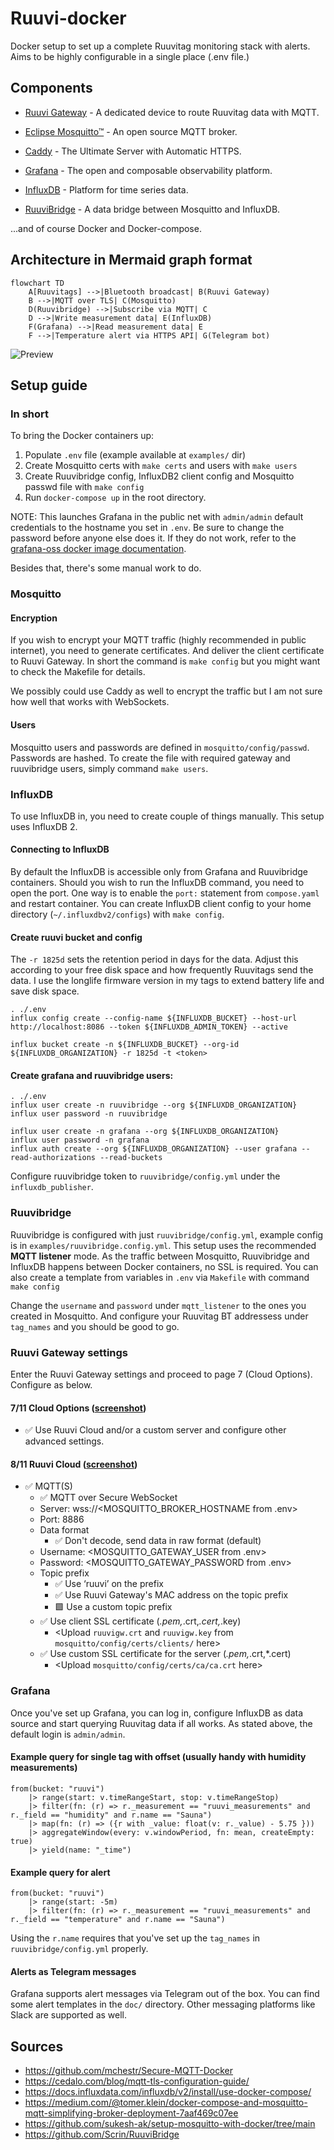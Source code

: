 # Ruuvi-docker
Docker setup to set up a complete Ruuvitag monitoring stack with alerts. Aims to be highly configurable in a single place (.env file.)

## Components

- [Ruuvi Gateway](https://ruuvi.com/gateway/) - A dedicated device to route Ruuvitag data with MQTT.

- [Eclipse Mosquitto™](https://mosquitto.org/) - An open source MQTT broker.

- [Caddy](https://caddyserver.com/) - The Ultimate Server with Automatic HTTPS.

- [Grafana](https://grafana.com/) - The open and composable observability platform.

- [InfluxDB](https://www.influxdata.com/) - Platform for time series data.

- [RuuviBridge](https://github.com/Scrin/RuuviBridge) - A data bridge between Mosquitto and InfluxDB.

...and of course Docker and Docker-compose.

## Architecture in Mermaid graph format

```
flowchart TD
    A[Ruuvitags] -->|Bluetooth broadcast| B(Ruuvi Gateway)
    B -->|MQTT over TLS| C(Mosquitto)
    D(Ruuvibridge) -->|Subscribe via MQTT| C
    D -->|Write measurement data| E(InfluxDB)
    F(Grafana) -->|Read measurement data| E
    F -->|Temperature alert via HTTPS API| G(Telegram bot)
```
![Preview](https://raw.githubusercontent.com/laiti/ruuvitag-grafana/main/doc/architecture.png)

## Setup guide

### In short
To bring the Docker containers up:
1) Populate `.env` file (example available at `examples/` dir)
2) Create Mosquitto certs with `make certs` and users with `make users`
3) Create Ruuvibridge config, InfluxDB2 client config and Mosquitto passwd file with `make config`
4) Run `docker-compose up` in the root directory.

NOTE: This launches Grafana in the public net with `admin/admin` default credentials to the hostname you set in `.env`. Be sure to change the password before anyone else does it. If they do not work, refer to the [grafana-oss docker image documentation](https://hub.docker.com/r/grafana/grafana-oss).

Besides that, there's some manual work to do.

### Mosquitto

#### Encryption
If you wish to encrypt your MQTT traffic (highly recommended in public internet), you need to generate certificates. And deliver the client certificate to Ruuvi Gateway. In short the command is `make config` but you might want to check the Makefile for details.

We possibly could use Caddy as well to encrypt the traffic but I am not sure how well that works with WebSockets.

#### Users
Mosquitto users and passwords are defined in `mosquitto/config/passwd`. Passwords are hashed. To create the file with required gateway and ruuvibridge users, simply command `make users`.

### InfluxDB
To use InfluxDB in, you need to create couple of things manually. This setup uses InfluxDB 2.

#### Connecting to InfluxDB

By default the InfluxDB is accessible only from Grafana and Ruuvibridge containers. Should you wish to run the InfluxDB command, you need to open the port. One way is to enable the `port:` statement from `compose.yaml` and restart container. You can create InfluxDB client config to your home directory (`~/.influxdbv2/configs`) with `make config`.

#### Create ruuvi bucket and config

The `-r 1825d` sets the retention period in days for the data. Adjust this according to your free disk space and how frequently Ruuvitags send the data. I use the longlife firmware version in my tags to extend battery life and save disk space.

```
. ./.env
influx config create --config-name ${INFLUXDB_BUCKET} --host-url http://localhost:8086 --token ${INFLUXDB_ADMIN_TOKEN} --active

influx bucket create -n ${INFLUXDB_BUCKET} --org-id ${INFLUXDB_ORGANIZATION} -r 1825d -t <token>
```

#### Create grafana and ruuvibridge users:
```
. ./.env
influx user create -n ruuvibridge --org ${INFLUXDB_ORGANIZATION}
influx user password -n ruuvibridge

influx user create -n grafana --org ${INFLUXDB_ORGANIZATION}
influx user password -n grafana
influx auth create --org ${INFLUXDB_ORGANIZATION} --user grafana --read-authorizations --read-buckets
```

Configure ruuvibridge token to `ruuvibridge/config.yml` under the `influxdb_publisher`.

### Ruuvibridge

Ruuvibridge is configured with just `ruuvibridge/config.yml`, example config is in `examples/ruuvibridge.config.yml`. This setup uses the recommended **MQTT listener** mode. As the traffic between Mosquitto, Ruuvibridge and InfluxDB happens between Docker containers, no SSL is required. You can also create a template from variables in `.env` via `Makefile` with command `make config`

Change the `username` and `password` under `mqtt_listener` to the ones you created in Mosquitto. And configure your Ruuvitag BT addressess under `tag_names` and you should be good to go.

### Ruuvi Gateway settings

Enter the Ruuvi Gateway settings and proceed to page 7 (Cloud Options). Configure as below.

#### 7/11 Cloud Options ([screenshot](doc/ruuvi-gateway-settings-7-cloud-options.png))

-	✅ Use Ruuvi Cloud and/or a custom server and configure other advanced settings.

#### 8/11 Ruuvi Cloud ([screenshot](doc/ruuvi-gateway-settings-8-custom-server-mqtt.png))

- ✅ MQTT(S)
   - ✅ MQTT over Secure WebSocket
    - Server: wss://<MOSQUITTO_BROKER_HOSTNAME from .env>
    - Port: 8886
    - Data format
    	- ✅ Don't decode, send data in raw format (default)
    - Username: <MOSQUITTO_GATEWAY_USER from .env>
    - Password: <MOSQUITTO_GATEWAY_PASSWORD from .env>
    - Topic prefix
        - ✅ Use ‘ruuvi’ on the prefix
        - ✅ Use Ruuvi Gateway's MAC address on the topic prefix
        - 🟩 Use a custom topic prefix
    - ✅ Use client SSL certificate (*.pem,*.crt,*.cert,*.key)
        - <Upload `ruuvigw.crt` and `ruuvigw.key` from `mosquitto/config/certs/clients/` here>
    - ✅ Use custom SSL certificate for the server (*.pem,*.crt,*.cert)
    	- <Upload `mosquitto/config/certs/ca/ca.crt` here>

### Grafana

Once you've set up Grafana, you can log in, configure InfluxDB as data source and start querying Ruuvitag data if all works. As stated above, the default login is `admin/admin`.

#### Example query for single tag with offset (usually handy with humidity measurements)

```
from(bucket: "ruuvi")
    |> range(start: v.timeRangeStart, stop: v.timeRangeStop)
    |> filter(fn: (r) => r._measurement == "ruuvi_measurements" and r._field == "humidity" and r.name == "Sauna")
    |> map(fn: (r) => ({r with _value: float(v: r._value) - 5.75 }))
    |> aggregateWindow(every: v.windowPeriod, fn: mean, createEmpty: true)
    |> yield(name: "_time")
```

#### Example query for alert
```
from(bucket: "ruuvi")
    |> range(start: -5m)
    |> filter(fn: (r) => r._measurement == "ruuvi_measurements" and r._field == "temperature" and r.name == "Sauna")
```

Using the `r.name` requires that you've set up the `tag_names` in `ruuvibridge/config.yml` properly.

#### Alerts as Telegram messages
Grafana supports alert messages via Telegram out of the box. You can find some alert templates in the `doc/` directory. Other messaging platforms like Slack are supported as well.

## Sources

- https://github.com/mchestr/Secure-MQTT-Docker
- https://cedalo.com/blog/mqtt-tls-configuration-guide/
- https://docs.influxdata.com/influxdb/v2/install/use-docker-compose/
- https://medium.com/@tomer.klein/docker-compose-and-mosquitto-mqtt-simplifying-broker-deployment-7aaf469c07ee
- https://github.com/sukesh-ak/setup-mosquitto-with-docker/tree/main
- https://github.com/Scrin/RuuviBridge